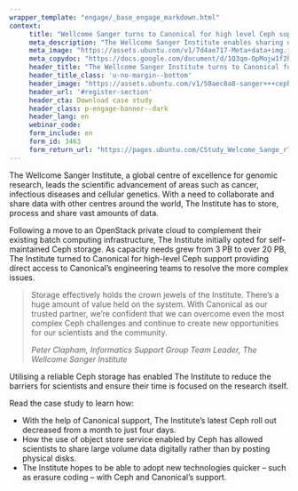```yaml
---
wrapper_template: "engage/_base_engage_markdown.html"
context:
     title: "Wellcome Sanger turns to Canonical for high level Ceph support"
     meta_description: "The Wellcome Sanger Institute enables sharing of genomic research worldwide with Ceph storage, supported by Canonical"
     meta_image: "https://assets.ubuntu.com/v1/7d4ae717-Meta+data+img.jpg"
     meta_copydoc: "https://docs.google.com/document/d/1Q3qm-OpMojw1f2hoK7fOW2MZGacC2BJz8d5DsuRjHyA"
     header_title: "The Wellcome Sanger Institute turns to Canonical for high level Ceph support"
     header_title_class: 'u-no-margin--bottom'
     header_image: "https://assets.ubuntu.com/v1/50aec8a8-sanger+++ceph.svg"
     header_url: '#register-section'
     header_cta: Download case study
     header_class: p-engage-banner--dark
     header_lang: en
     webinar_code:
     form_include: en
     form_id: 3463
     form_return_url: "https://pages.ubuntu.com/CStudy_Welcome_Sange_rTY.html"
---
```


The Wellcome Sanger Institute, a global centre of excellence for genomic research, leads the scientific advancement of areas such as cancer, infectious diseases and cellular genetics. With a need to collaborate and share data with other centres around the world, The Institute has to store, process and share vast amounts of data. 

Following a move to an OpenStack private cloud to complement their existing batch computing infrastructure, The Institute initially opted for self-maintained Ceph storage. As capacity needs grew from 3 PB to over 20 PB, The Institute turned to Canonical for high-level Ceph support providing direct access to Canonical’s engineering teams to resolve the more complex issues. 

<blockquote class="p-pull-quote">
  <p class="p-pull-quote__quote">Storage effectively holds the crown jewels of the Institute. There’s a huge amount of value held on the system. With Canonical as our trusted partner, we’re confident that we can overcome even the most complex Ceph challenges and continue to create new opportunities for our scientists and the community.</p>
  <cite class="p-pull-quote__citation">Peter Clapham, Informatics Support Group Team Leader, The Wellcome Sanger Institute</cite>
</blockquote>

Utilising a reliable Ceph storage has enabled The Institute to reduce the barriers for scientists and ensure their time is focused on the research itself.

Read the case study to learn how: 

- With the help of Canonical support, The Institute’s latest Ceph roll out decreased from a month to just four days.
- How the use of object store service enabled by Ceph has allowed scientists to share large volume data digitally rather than by posting physical disks. 
- The Institute hopes to be able to adopt new technologies quicker – such as erasure coding – with Ceph and Canonical’s support.
